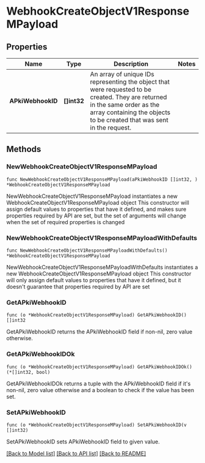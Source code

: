 # WebhookCreateObjectV1ResponseMPayload

## Properties

Name | Type | Description | Notes
------------ | ------------- | ------------- | -------------
**APkiWebhookID** | **[]int32** | An array of unique IDs representing the object that were requested to be created.  They are returned in the same order as the array containing the objects to be created that was sent in the request. | 

## Methods

### NewWebhookCreateObjectV1ResponseMPayload

`func NewWebhookCreateObjectV1ResponseMPayload(aPkiWebhookID []int32, ) *WebhookCreateObjectV1ResponseMPayload`

NewWebhookCreateObjectV1ResponseMPayload instantiates a new WebhookCreateObjectV1ResponseMPayload object
This constructor will assign default values to properties that have it defined,
and makes sure properties required by API are set, but the set of arguments
will change when the set of required properties is changed

### NewWebhookCreateObjectV1ResponseMPayloadWithDefaults

`func NewWebhookCreateObjectV1ResponseMPayloadWithDefaults() *WebhookCreateObjectV1ResponseMPayload`

NewWebhookCreateObjectV1ResponseMPayloadWithDefaults instantiates a new WebhookCreateObjectV1ResponseMPayload object
This constructor will only assign default values to properties that have it defined,
but it doesn't guarantee that properties required by API are set

### GetAPkiWebhookID

`func (o *WebhookCreateObjectV1ResponseMPayload) GetAPkiWebhookID() []int32`

GetAPkiWebhookID returns the APkiWebhookID field if non-nil, zero value otherwise.

### GetAPkiWebhookIDOk

`func (o *WebhookCreateObjectV1ResponseMPayload) GetAPkiWebhookIDOk() (*[]int32, bool)`

GetAPkiWebhookIDOk returns a tuple with the APkiWebhookID field if it's non-nil, zero value otherwise
and a boolean to check if the value has been set.

### SetAPkiWebhookID

`func (o *WebhookCreateObjectV1ResponseMPayload) SetAPkiWebhookID(v []int32)`

SetAPkiWebhookID sets APkiWebhookID field to given value.



[[Back to Model list]](../README.md#documentation-for-models) [[Back to API list]](../README.md#documentation-for-api-endpoints) [[Back to README]](../README.md)


